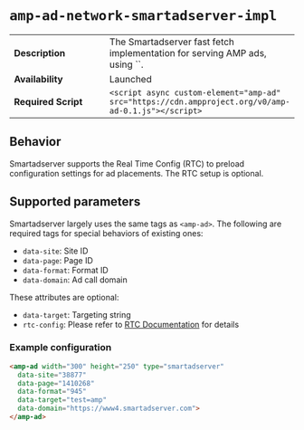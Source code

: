 <!---
Copyright 2021 The AMP HTML Authors. All Rights Reserved.

Licensed under the Apache License, Version 2.0 (the "License");
you may not use this file except in compliance with the License.
You may obtain a copy of the License at

      http://www.apache.org/licenses/LICENSE-2.0

Unless required by applicable law or agreed to in writing, software
distributed under the License is distributed on an "AS-IS" BASIS,
WITHOUT WARRANTIES OR CONDITIONS OF ANY KIND, either express or implied.
See the License for the specific language governing permissions and
limitations under the License.
-->

# <a name="amp-ad-network-smartadserver-impl"></a> `amp-ad-network-smartadserver-impl`

<table>
  <tr>
    <td class="col-fourty"><strong>Description</strong></td>
    <td>The Smartadserver fast fetch implementation for serving AMP ads, using `<amp-ad>`.</td>
  </tr>
  <tr>
    <td class="col-fourty" width="40%"><strong>Availability</strong></td>
    <td>Launched</td>
  </tr>
  <tr>
    <td class="col-fourty"><strong>Required Script</strong></td>
    <td><code>&lt;script async custom-element="amp-ad" src="https://cdn.ampproject.org/v0/amp-ad-0.1.js">&lt;/script></code></td>
  </tr>
</table>


## Behavior

Smartadserver supports the Real Time Config (RTC) to preload configuration settings 
for ad placements. The RTC setup is optional.


## Supported parameters

Smartadserver largely uses the same tags as `<amp-ad>`. The following are 
required tags for special behaviors of existing ones:

- `data-site`: Site ID
- `data-page`: Page ID
- `data-format`: Format ID
- `data-domain`: Ad call domain

These attributes are optional:
- `data-target`: Targeting string
- `rtc-config`: Please refer to [RTC Documentation](https://github.com/ampproject/amphtml/blob/main/extensions/amp-a4a/rtc-documentation.md) for details


### Example configuration

```html
<amp-ad width="300" height="250" type="smartadserver"
  data-site="38877"
  data-page="1410268"
  data-format="945"
  data-target="test=amp"
  data-domain="https://www4.smartadserver.com">
</amp-ad>

